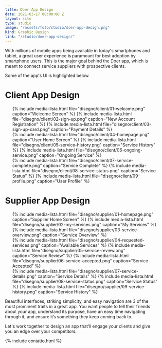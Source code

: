 ```yaml
---
title: Doer App Design
date: 2021-03-17 00:00:00 Z
layout: sito
type: studio
image: "/assets/foto/studio/doer-app-design.png"
kind: Graphic Design
link: "/studio/doer-app-design/"
---
```

With millions of mobile apps being available in today's smartphones and tablet, a great user experience is paramount for best adoption by smartphone users. This is the major goal behind the Doer app, which is meant to connect service suppliers with prospective clients.

Some of the app's UI is highlighted below.

# Client App Design
<div class="media logos">
<ul>
{% include media-lista.html file="disegno/client/01-welcome.png" caption="Welcome Screen" %}
{% include media-lista.html file="disegno/client/02-sign-up.png" caption="New Account Registration" %}
{% include media-lista.html file="disegno/client/03-sign-up-card.png" caption="Payment Details" %}
<div class="break"></div>
{% include media-lista.html file="disegno/client/04-homepage.png" caption="User Home Screen" %}
{% include media-lista.html file="disegno/client/05-service-history.png" caption="Service History" %}
{% include media-lista.html file="disegno/client/06-ongoing-service.png" caption="Ongoing Service" %}
<div class="break"></div>
{% include media-lista.html file="disegno/client/07-service-complete.png" caption="Service Complete" %}
{% include media-lista.html file="disegno/client/08-service-status.png" caption="Service Status" %}
{% include media-lista.html file="disegno/client/09-profile.png" caption="User Profile" %}
<div class="break"></div>
</ul>
</div>

# Supplier App Design
<div class="media logos">
<ul>
{% include media-lista.html file="disegno/supplier/01-homepage.png" caption="Supplier Home Screen" %}
{% include media-lista.html file="disegno/supplier/02-my-services.png" caption="My Services" %}
{% include media-lista.html file="disegno/supplier/03-service-overview.png" caption="Service Overview" %}
<div class="break"></div>
{% include media-lista.html file="disegno/supplier/04-requested-services.png" caption="Available Services" %}
{% include media-lista.html file="disegno/supplier/05-service-review.png" caption="Service Review" %}
{% include media-lista.html file="disegno/supplier/06-service-accepted.png" caption="Service Accepted" %}
<div class="break"></div>
{% include media-lista.html file="disegno/supplier/07-service-details.png" caption="Service Details" %}
{% include media-lista.html file="disegno/supplier/08-service-status.png" caption="Service Status" %}
{% include media-lista.html file="disegno/supplier/09-service-history.png" caption="Service History" %}

<div class="break"></div>
</ul>
</div>
Beautiful interfaces, striking simplicity, and easy navigation are 3 of the most prominent traits in a great app. You want people to tell their friends about your app, understand its purpose, have an easy time navigating through it, and ensure it’s something they keep coming back to.

Let's work together to design an app that'll engage your clients and give you an edge over your competitors.

{% include contatto.html %}
